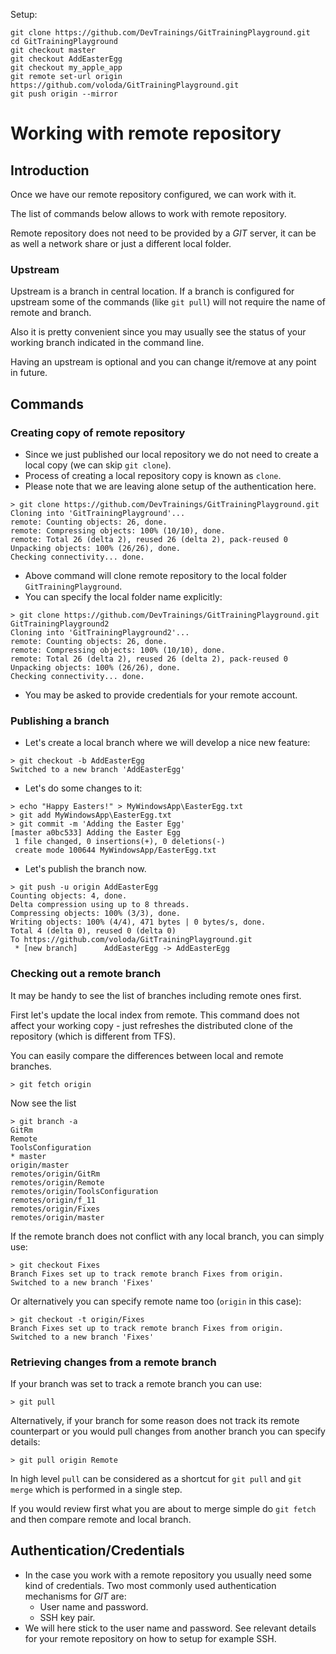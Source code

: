 Setup:
```
git clone https://github.com/DevTrainings/GitTrainingPlayground.git
cd GitTrainingPlayground
git checkout master
git checkout AddEasterEgg
git checkout my_apple_app
git remote set-url origin https://github.com/voloda/GitTrainingPlayground.git
git push origin --mirror
```

# Working with remote repository

## Introduction

Once we have our remote repository configured, we can work with it.

The list of commands below allows to work with remote repository.

Remote repository does not need to be provided by a _GIT_ server, it can
be as well a network share or just a different local folder.

### Upstream

Upstream is a branch in central location. If a branch is configured for upstream some of the commands (like ```git pull```) will not require the name of remote and branch.

Also it is pretty convenient since you may usually see the status of your
working branch indicated in the command line.

Having an upstream is optional and you can change it/remove at any point
in future.

## Commands

### Creating copy of remote repository

* Since we just published our local repository we do not need to create
  a local copy (we can skip `git clone`).
* Process of creating a local repository copy is known as ```clone```.
* Please note that we are leaving alone setup of the authentication here.
```
> git clone https://github.com/DevTrainings/GitTrainingPlayground.git
Cloning into 'GitTrainingPlayground'...
remote: Counting objects: 26, done.
remote: Compressing objects: 100% (10/10), done.
remote: Total 26 (delta 2), reused 26 (delta 2), pack-reused 0
Unpacking objects: 100% (26/26), done.
Checking connectivity... done.
```
* Above command will clone remote repository to the local folder ```GitTrainingPlayground```.
* You can specify the local folder name explicitly:
```
> git clone https://github.com/DevTrainings/GitTrainingPlayground.git GitTrainingPlayground2
Cloning into 'GitTrainingPlayground2'...
remote: Counting objects: 26, done.
remote: Compressing objects: 100% (10/10), done.
remote: Total 26 (delta 2), reused 26 (delta 2), pack-reused 0
Unpacking objects: 100% (26/26), done.
Checking connectivity... done.
```
* You may be asked to provide credentials for your remote account.

### Publishing a branch

* Let's create a local branch where we will develop a nice new feature:

```
> git checkout -b AddEasterEgg
Switched to a new branch 'AddEasterEgg'
```

* Let's do some changes to it:

```
> echo "Happy Easters!" > MyWindowsApp\EasterEgg.txt
> git add MyWindowsApp\EasterEgg.txt
> git commit -m 'Adding the Easter Egg'
[master a0bc533] Adding the Easter Egg
 1 file changed, 0 insertions(+), 0 deletions(-)
 create mode 100644 MyWindowsApp/EasterEgg.txt
```

* Let's publish the branch now.

```
> git push -u origin AddEasterEgg
Counting objects: 4, done.
Delta compression using up to 8 threads.
Compressing objects: 100% (3/3), done.
Writing objects: 100% (4/4), 471 bytes | 0 bytes/s, done.
Total 4 (delta 0), reused 0 (delta 0)
To https://github.com/voloda/GitTrainingPlayground.git
 * [new branch]      AddEasterEgg -> AddEasterEgg
```

### Checking out a remote branch

It may be handy to see the list of branches including remote ones first.

First let's update the local index from remote. This command does not affect your working copy - just refreshes the distributed clone of the repository (which is different from TFS).

You can easily compare the differences between local and remote branches.

```
> git fetch origin
```

Now see the list

```
> git branch -a
GitRm
Remote
ToolsConfiguration
* master
origin/master
remotes/origin/GitRm
remotes/origin/Remote
remotes/origin/ToolsConfiguration
remotes/origin/f_11
remotes/origin/Fixes
remotes/origin/master
```

If the remote branch does not conflict with any local branch, you can
simply use:

```
> git checkout Fixes
Branch Fixes set up to track remote branch Fixes from origin.
Switched to a new branch 'Fixes'
```

Or alternatively you can specify remote name too (```origin``` in this
case):

```
> git checkout -t origin/Fixes
Branch Fixes set up to track remote branch Fixes from origin.
Switched to a new branch 'Fixes'
```

### Retrieving changes from a remote branch

If your branch was set to track a remote branch you can use:

```
> git pull
```

Alternatively, if your branch for some reason does not track its remote
counterpart or you would pull changes from another branch you can specify
details:

```
> git pull origin Remote
```

In high level `pull` can be considered as a shortcut for `git pull` and
`git merge` which is performed in a single step.

If you would review first what you are about to merge simple do `git fetch` and then compare remote and local branch.

## Authentication/Credentials

* In the case you work with a remote repository you usually need some
  kind of credentials.
  Two most commonly used authentication mechanisms for _GIT_ are:
  * User name and password.
  * SSH key pair.
* We will here stick to the user name and password. See relevant details
  for your remote repository on how to setup for example SSH.
